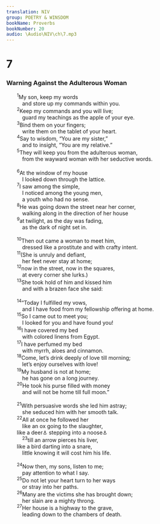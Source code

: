 ```yaml
---
translation: NIV
group: POETRY & WINSDOM
bookName: Proverbs 
bookNumber: 20
audio: \Audio\NIV\ch\7.mp3
---
```


<div class="title"><h1>7</h1><h3>Warning Against the Adulterous Woman </h3></div>
<span class="verse ch_7_1">  <sup>1</sup>My son, keep my words <br/>   and store up my commands within you. <br/></span>
<span class="verse ch_7_2">  <sup>2</sup>Keep my commands and you will live; <br/>   guard my teachings as the apple of your eye. <br/></span>
<span class="verse ch_7_3">  <sup>3</sup>Bind them on your fingers; <br/>   write them on the tablet of your heart. <br/></span>
<span class="verse ch_7_4">  <sup>4</sup>Say to wisdom, “You are my sister,” <br/>   and to insight, “You are my relative.” <br/></span>
<span class="verse ch_7_5">  <sup>5</sup>They will keep you from the adulterous woman, <br/>   from the wayward woman with her seductive words. <br/><br/></span>
<span class="verse ch_7_6">  <sup>6</sup>At the window of my house <br/>   I looked down through the lattice. <br/></span>
<span class="verse ch_7_7">  <sup>7</sup>I saw among the simple, <br/>   I noticed among the young men, <br/>   a youth who had no sense. <br/></span>
<span class="verse ch_7_8">  <sup>8</sup>He was going down the street near her corner, <br/>   walking along in the direction of her house <br/></span>
<span class="verse ch_7_9">  <sup>9</sup>at twilight, as the day was fading, <br/>   as the dark of night set in. <br/><br/></span>
<span class="verse ch_7_10">  <sup>10</sup>Then out came a woman to meet him, <br/>   dressed like a prostitute and with crafty intent. <br/></span>
<span class="verse ch_7_11">  <sup>11</sup>(She is unruly and defiant, <br/>   her feet never stay at home; <br/></span>
<span class="verse ch_7_12">  <sup>12</sup>now in the street, now in the squares, <br/>   at every corner she lurks.) <br/></span>
<span class="verse ch_7_13">  <sup>13</sup>She took hold of him and kissed him <br/>   and with a brazen face she said: <br/><br/></span>
<span class="verse ch_7_14">  <sup>14</sup>“Today I fulfilled my vows, <br/>   and I have food from my fellowship offering at home. <br/></span>
<span class="verse ch_7_15">  <sup>15</sup>So I came out to meet you; <br/>   I looked for you and have found you! <br/></span>
<span class="verse ch_7_16">  <sup>16</sup>I have covered my bed <br/>   with colored linens from Egypt. <br/></span>
<span class="verse ch_7_17">  <sup>17</sup>I have perfumed my bed <br/>   with myrrh, aloes and cinnamon. <br/></span>
<span class="verse ch_7_18">  <sup>18</sup>Come, let’s drink deeply of love till morning; <br/>   let’s enjoy ourselves with love! <br/></span>
<span class="verse ch_7_19">  <sup>19</sup>My husband is not at home; <br/>   he has gone on a long journey. <br/></span>
<span class="verse ch_7_20">  <sup>20</sup>He took his purse filled with money <br/>   and will not be home till full moon.” <br/><br/></span>
<span class="verse ch_7_21">  <sup>21</sup>With persuasive words she led him astray; <br/>   she seduced him with her smooth talk. <br/></span>
<span class="verse ch_7_22">  <sup>22</sup>All at once he followed her <br/>   like an ox going to the slaughter, <br/>  like a deer<a data-toggle="tooltip" data-placement="bottom" title="Syriac (see also Septuagint); Hebrew fool">⚓</a> stepping into a noose<a data-toggle="tooltip" data-placement="bottom" title="The meaning of the Hebrew for this line is uncertain.">⚓</a><br/></span>
<span class="verse ch_7_23">   <sup>23</sup>till an arrow pierces his liver, <br/>  like a bird darting into a snare, <br/>   little knowing it will cost him his life. <br/><br/></span>
<span class="verse ch_7_24">  <sup>24</sup>Now then, my sons, listen to me; <br/>   pay attention to what I say. <br/></span>
<span class="verse ch_7_25">  <sup>25</sup>Do not let your heart turn to her ways <br/>   or stray into her paths. <br/></span>
<span class="verse ch_7_26">  <sup>26</sup>Many are the victims she has brought down; <br/>   her slain are a mighty throng. <br/></span>
<span class="verse ch_7_27">  <sup>27</sup>Her house is a highway to the grave, <br/>   leading down to the chambers of death. <br/></span>
